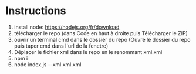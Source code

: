 # Instructions
1. install node: https://nodejs.org/fr/download
2. télécharger le repo (dans Code en haut à droite puis Télécharger le ZIP)
3. ouvrir un terminal cmd dans le dossier du repo (Ouvre le dossier du repo puis taper cmd dans l'url de la fenetre)
4. Déplacer le fichier xml dans le repo en le renommant xml.xml
5. npm i
6. node index.js --xml xml.xml
